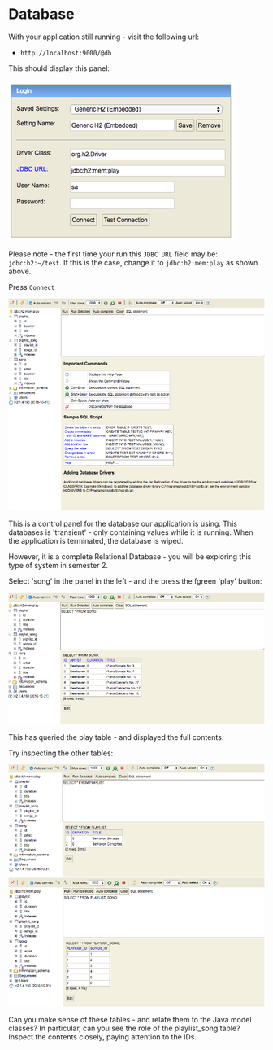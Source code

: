 # Database

With your application still running - visit the following url:

- `http://localhost:9000/@db`

This should display this panel:

![](img/04.png)

Please note - the first time your run this `JDBC URL`  field may be: `jdbc:h2:~/test`. If this is the case, change it to `jdbc:h2:mem:play` as shown above.

Press `Connect`

![](img/05.png)

This is a control panel for the database our application is using. This databases is 'transient' - only containing values while it is running. When the application is terminated, the database is wiped.

However, it is a complete Relational Database - you will be exploring this type of system in semester 2.

Select 'song' in the panel in the left - and the press the fgreen 'play' button:

![](img/06.png)

This has queried the play table - and displayed the full contents.

Try inspecting the other tables:


![](img/07.png)
![](img/08.png)

Can you make sense of these tables - and relate them to the Java model classes? In particular, can you see the role of the playlist_song table? Inspect the contents closely, paying attention to the IDs.